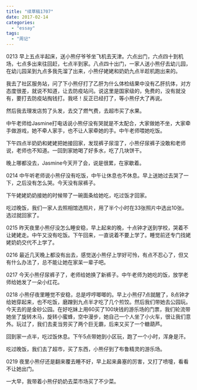 ```yaml
---
title: "续草稿1707"
date: 2017-02-14
categories: 
  - "essay"
tags: 
  - "周记"
---
```


0213 早上五点半起床，送小熊仔爷爷坐飞机去天津。六点出门，六点四十到机场，七点多出来往回赶，七点半到家。八点四十出门，一家人送小熊仔去幼儿园，在幼儿园呆到九点多我先溜了出来，小熊仔姥姥和奶奶九点半趁机跑出来的。

我去了社区服务站，问了下小熊仔打了乙肝为什么体检结果中没有乙肝抗体，对方态度很差，就说不知道，让去防疫站问。说这里是国家级的，免费的，没有就没有，要打去防疫站掏钱打。我呸！反正已经打了，等小熊仔大了再说。

然后我去理发店剪了头发，去交了燃气费，去超市买了水果。

中午老师给Jasmine打电话说小熊仔没有哭就是不太配合，大家做她不坐，大家牵手做游戏，她不牵人家手，也不让人家牵她的手。中午老师喂她吃饭。

下午四点半奶奶和姥姥把她接回家，发现裤子尿湿了，小熊仔尿裤子没敢和老师说，老师也不知道。一回到家她喝了好多水，吃了几块饼干。

晚上哪都没去，Jasmine今天开了会，说是很累，在家歇着。

0214 中午听老师说小熊仔没有吃饭，中午让休息也不休息。早上送她过去哭了一下，之后没有怎么哭。今天没有尿裤子。

下午姥姥奶奶接她的时候带了一碗面条给她吃，吃过饭才回家。

吃过晚饭，我们一家人去照相馆选照片，用了半个小时在33张照片中选出10张。选过就回家了。

0215 昨天夜里小熊仔没怎么睡安稳，早上起来的晚，十点钟才送到学校，哭着不让姥姥走。中午又没有吃饭。下午回来，一直说着不要上学了。睡觉前还专门找姥姥奶奶交代不上学了。

0216 最近几天晚上都没有出去，感觉送小熊仔上学好可怜，有点不忍心了，但又有什么办法了，总不能让她在家呆一辈子吧。

0217 今天小熊仔尿裤子了，老师给她换了新裤子。中午老师为她吃的饭，放学老师给她发了一朵小红花。

0218 小熊仔夜里睡觉不安稳，总是哼哼唧唧的。早上小熊仔7点就醒了，8点钟才给她穿起来，也不吃饭，磨蹭到九点半才吃了几个煎饺。然后我们带她去公园玩。今天去的是金砂公园。在好吃妹上用60买了100块钱的游乐场的门票，我们轮流带她坐了旋转木马，旋转小蜜蜂，空中漫步，她自己一个人坐了小火车，很让我们意外。玩过了，我们去麦当劳买了两个巨无霸，后来又买了一个糖葫芦。

回到家一点半，吃过饭休息。下午5点带她到小区玩，跑了一个小时，浑身是汗。

吃过晚饭，我们去了超市，买了东西，小熊仔到了布鲁精灵的游乐场。

0219 夜里小熊仔还是翻来覆去睡不好，早上起来鼻塞的厉害，又打了喷嚏，看看不让她出门。

一大早，我带着小熊仔奶奶去菜市场买了不少菜。

